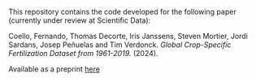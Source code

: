 This repository contains the code developed for the following paper (currently under review at Scientific Data):

Coello, Fernando, Thomas Decorte, Iris Janssens, Steven Mortier, Jordi Sardans, Josep Peñuelas and Tim Verdonck. *Global Crop-Specific Fertilization Dataset from 1961-2019.* (2024).

Available as a preprint [here](https://arxiv.org/abs/2406.10001)



